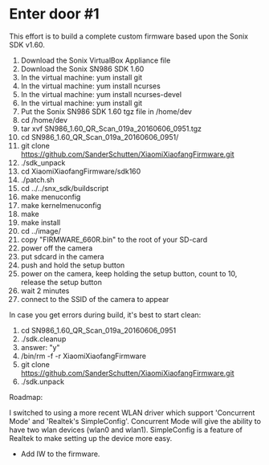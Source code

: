 # Enter door #1

This effort is to build a complete custom firmware based upon the Sonix SDK v1.60.


1. Download the Sonix VirtualBox Appliance file
1. Download the Sonix SN986 SDK 1.60
1. In the virtual machine: yum install git
1. In the virtual machine: yum install ncurses
1. In the virtual machine: yum install ncurses-devel
1. In the virtual machine: yum install git
1. Put the Sonix SN986 SDK 1.60 tgz file in /home/dev
1. cd /home/dev
1. tar xvf SN986_1.60_QR_Scan_019a_20160606_0951.tgz
1. cd SN986_1.60_QR_Scan_019a_20160606_0951/
1. git clone https://github.com/SanderSchutten/XiaomiXiaofangFirmware.git
1. ./sdk_unpack
1. cd XiaomiXiaofangFirmware/sdk160
1. ./patch.sh
1. cd ../../snx_sdk/buildscript
1. make menuconfig
1. make kernelmenuconfig
1. make
1. make install
1. cd ../image/
1. copy "FIRMWARE_660R.bin" to the root of your SD-card
1. power off the camera
1. put sdcard in the camera
1. push and hold the setup button
1. power on the camera, keep holding the setup button, count to 10, release the setup button
1. wait 2 minutes
1. connect to the SSID of the camera to appear

In case you get errors during build, it's best to start clean:
1. cd SN986_1.60_QR_Scan_019a_20160606_0951
1. ./sdk.cleanup
1. answer: "y"
1. /bin/rm -f -r XiaomiXiaofangFirmware
1. git clone https://github.com/SanderSchutten/XiaomiXiaofangFirmware.git
1. ./sdk.unpack


Roadmap:

I switched to using a more recent WLAN driver which support 'Concurrent Mode' and 'Realtek's SimpleConfig'. Concurrent Mode will give the ability to have two wlan devices (wlan0 and wlan1). SimpleConfig is a feature of Realtek to make setting up the device more easy.
* Add IW to the firmware.
